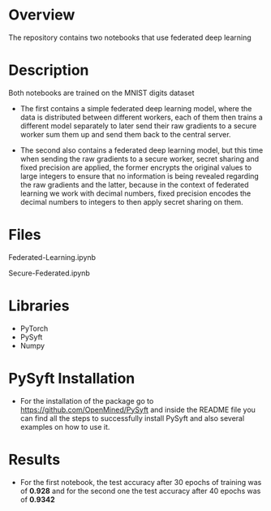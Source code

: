 # Overview
The repository contains two notebooks that use federated deep learning

# Description
Both notebooks are trained on the MNIST digits dataset

- The first contains a simple federated deep learning model, where the data is distributed between different workers, each of them then trains a different model separately to later send their raw gradients to a secure worker sum them up and send them back to the central server.

- The second also contains a federated deep learning model, but this time when sending the raw gradients to a secure worker, secret sharing and fixed precision are applied, the former encrypts the original values to large integers to ensure that no information is being revealed regarding the raw gradients and the latter, because in the context of federated learning we work with decimal numbers, fixed precision encodes the decimal numbers to integers to then apply secret sharing on them.

# Files
Federated-Learning.ipynb

Secure-Federated.ipynb

# Libraries
  * PyTorch
  * PySyft
  * Numpy

# PySyft Installation
  - For the installation of the package go to https://github.com/OpenMined/PySyft and inside the README file you can find all the steps to successfully install PySyft and also several examples on how to use it. 

# Results
  - For the first notebook, the test accuracy after 30 epochs of training was of **0.928** and for the second one the test accuracy after 40 epochs was of **0.9342**
